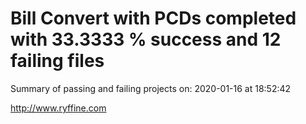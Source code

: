 # Bill Convert with PCDs completed with 33.3333 % success and 12 failing files

Summary of passing and failing projects on: 2020-01-16 at 18:52:42

http://www.ryffine.com

